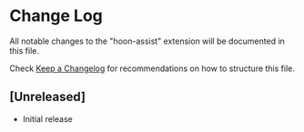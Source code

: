 # Change Log

All notable changes to the "hoon-assist" extension will be documented in this file.

Check [Keep a Changelog](http://keepachangelog.com/) for recommendations on how to structure this file.

## [Unreleased]

- Initial release